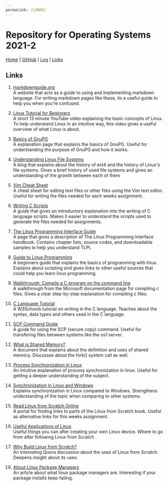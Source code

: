 ```yaml
---
permalink: /LINKS/
---
```


# Repository for Operating Systems 2021-2

[Home](https://koningmalik.github.io/os212/) | [GitHub](https://github.com/KoningMalik/os212) | [Log](TXT/mylog.txt) | [Links](links.md)

## Links

1. [markdownguide.org](https://www.markdownguide.org/) <br>
   A website that acts as a guide to using and implementing markdown language. For writing markdown pages like these, its a useful guide to help you when you're confused.
   
2. [Linux Tutorial for Beginners](https://www.youtube.com/watch?v=BMGixkvJ-6w&ab_channel=bai) <br>
   A short 13 minute YouTube video explaining the basic concepts of Linux. To help understand Linux in an intuitive way, this video gives a useful overview of what Linux is about.

3. [Basics of GnuPG](https://www.thegeekstuff.com/2012/10/gnupg-basics/) <br>
   A explanation page that explains the basics of GnuPG. Useful for understanding the purpose of GnuPG and how it works.
   
4. [Understanding Linux File Systems](https://opensource.com/article/18/4/ext4-filesystem) <br>
   A blog that explains about the history of ext4 and the history of Linux's file systems. Gives a brief history of used file systems and gives an understanding of the growth between each of them

5. [Vim Cheat Sheet](https://www.keycdn.com/blog/vim-commands) <br>
   A cheat sheet for editing text files or other files using the Vim text editor. Useful for writing the files needed for each weeks assignment.

6. [Writing C Scripts](https://www.ddl.unimi.it/manual/plugins/c-scripts.html) <br>
   A guide that gives an introductory explanation into the writing of C language scripts. Makes it easier to understand the scripts used to generate the files needed for assignments.

7. [The Linux Programming Interface Guide](https://man7.org/tlpi/) <br>
   A page that gives a description of The Linux Programming Interface handbook. Contains chapter lists, source codes, and downloadable samples to help you understand TLPI.

8. [Guide to Linux Programming](https://digital.com/best-website-builders/linux/) <br>
   A beginners guide that explains the basics of programming with linux. Explains about scripting and gives links to other useful sources that could help you learn linux programming.

9. [Walkthrough: Compile a C program on the command line](https://docs.microsoft.com/en-us/cpp/build/walkthrough-compile-a-c-program-on-the-command-line?view=msvc-170) <br>
   A walkthrough from the Microsoft documentation page for compiling c files. Gives a clear step-by-step explanation for compiling c files.

10. [C Language Tutorial](https://www.w3schools.com/c/index.php) <br>
    A W3Schools tutorial on writing in the C language. Teaches about the syntax, data types and others used in the C language.

11. [SCP Command Guide](https://linuxize.com/post/how-to-use-scp-command-to-securely-transfer-files/) <br>
    A guide for using the SCP (secure copy) command. Useful for transfering files between systems like the os1 server.

12. [What is Shared Memory?](https://www.csl.mtu.edu/cs4411.ck/www/NOTES/process/shm/what-is-shm.html#:~:text=Shared%20memory%20is%20a%20feature,shared%20area%20can%20access%20it.) <br>
    A document that explains about the definition and uses of shared memory. Discusses about the fork() system call as well.

13. [Process Synchronization in Linux](https://www.tutorialspoint.com/process-synchronization-in-linux) <br>
    An intuitive explanation of process synchronization in linux. Useful for getitng a deeper understanding of the subject.

14. [Synchronization in Linux and Windows](https://auriga.com/blog/2019/thread-synchronization-in-linux-and-windows-systems/) <br>
    Explains synchronization in Linux compared to Windows. Strengthens understanding of the topic when comparing to other systems.

15. [Read Linux from Scratch Online](https://www.linuxfromscratch.org/lfs/read.html) <br>
    A portal for finding links to parts of the Linux from Scratch book. Useful as alternative links for this weeks assignment.

16. [Useful Applications of Linux](https://www.makeuseof.com/what-is-linux-used-for/) <br>
    Useful things you can after creating your own Linux device. Where to go from after following Linux from Scratch

17. [Why Build Linux from Scratch?](https://www.quora.com/Why-should-anyone-build-Linux-from-scratch) <br>
    An interesting Quora discussion about the uses of Linux from Scratch. Deepens insight about its uses.

18. [About Linux Package Managers](https://garywoodfine.com/what-is-a-linux-package-manager/) <br>
    An article about what linux package managers are. Interesting if your package installs keep failing.
